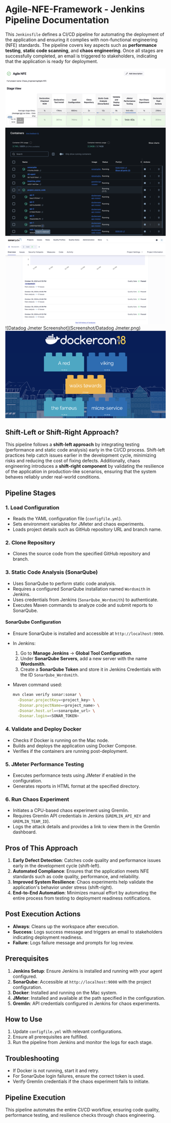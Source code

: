 # Agile-NFE-Framework - Jenkins Pipeline Documentation

This `Jenkinsfile` defines a CI/CD pipeline for automating the deployment of the application and ensuring it complies with non-functional engineering (NFE) standards. The pipeline covers key aspects such as **performance testing**, **static code scanning**, and **chaos engineering**. Once all stages are successfully completed, an email is triggered to stakeholders, indicating that the application is ready for deployment.

![Jenkins Screenshot](Screenshot/Jenkins.png)
![Docker Screenshot](Screenshot/docker.png)
![SonarQube Screenshot](Screenshot/SonarQube.png)
![Datadog Jmeter Screenshot](Screenshot/Datadog Jmeter.png)
![Application Screenshot](Screenshot/application.png)

## Shift-Left or Shift-Right Approach?
This pipeline follows a **shift-left approach** by integrating testing (performance and static code analysis) early in the CI/CD process. Shift-left practices help catch issues earlier in the development cycle, minimizing risks and reducing the cost of fixing defects. Additionally, chaos engineering introduces a **shift-right component** by validating the resilience of the application in production-like scenarios, ensuring that the system behaves reliably under real-world conditions.

## Pipeline Stages

### 1. **Load Configuration**
- Reads the YAML configuration file (`configfile.yml`).
- Sets environment variables for JMeter and chaos experiments.
- Loads project details such as GitHub repository URL and branch name.

### 2. **Clone Repository**
- Clones the source code from the specified GitHub repository and branch.

### 3. **Static Code Analysis (SonarQube)**
- Uses SonarQube to perform static code analysis.
- Requires a configured SonarQube installation named `Wordsmith` in Jenkins.
- Uses credentials from Jenkins (`SonarQube_Wordsmith`) to authenticate.
- Executes Maven commands to analyze code and submit reports to SonarQube.

#### SonarQube Configuration
- Ensure SonarQube is installed and accessible at `http://localhost:9000`.
- In Jenkins:
  1. Go to **Manage Jenkins** -> **Global Tool Configuration**.
  2. Under **SonarQube Servers**, add a new server with the name **Wordsmith**.
  3. Create a **SonarQube Token** and store it in Jenkins Credentials with the ID `SonarQube_Wordsmith`.

- Maven command used:
  ```bash
  mvn clean verify sonar:sonar \
    -Dsonar.projectKey=<project_key> \
    -Dsonar.projectName=<project_name> \
    -Dsonar.host.url=<sonarqube_url> \
    -Dsonar.login=<SONAR_TOKEN>
  ```

### 4. **Validate and Deploy Docker**
- Checks if Docker is running on the Mac node.
- Builds and deploys the application using Docker Compose.
- Verifies if the containers are running post-deployment.

### 5. **JMeter Performance Testing**
- Executes performance tests using JMeter if enabled in the configuration.
- Generates reports in HTML format at the specified directory.

### 6. **Run Chaos Experiment**
- Initiates a CPU-based chaos experiment using Gremlin.
- Requires Gremlin API credentials in Jenkins (`GREMLIN_API_KEY` and `GREMLIN_TEAM_ID`).
- Logs the attack details and provides a link to view them in the Gremlin dashboard.

## Pros of This Approach
1. **Early Defect Detection**: Catches code quality and performance issues early in the development cycle (shift-left).
2. **Automated Compliance**: Ensures that the application meets NFE standards such as code quality, performance, and reliability.
3. **Improved System Resilience**: Chaos experiments help validate the application's behavior under stress (shift-right).
4. **End-to-End Automation**: Minimizes manual effort by automating the entire process from testing to deployment readiness notifications.

## Post Execution Actions
- **Always**: Cleans up the workspace after execution.
- **Success**: Logs success message and triggers an email to stakeholders indicating deployment readiness.
- **Failure**: Logs failure message and prompts for log review.

## Prerequisites
1. **Jenkins Setup**: Ensure Jenkins is installed and running with your agent configured.
2. **SonarQube**: Accessible at `http://localhost:9000` with the project configuration.
3. **Docker**: Installed and running on the Mac system.
4. **JMeter**: Installed and available at the path specified in the configuration.
5. **Gremlin**: API credentials configured in Jenkins for chaos experiments.

## How to Use
1. Update `configfile.yml` with relevant configurations.
2. Ensure all prerequisites are fulfilled.
3. Run the pipeline from Jenkins and monitor the logs for each stage.

## Troubleshooting
- If Docker is not running, start it and retry.
- For SonarQube login failures, ensure the correct token is used.
- Verify Gremlin credentials if the chaos experiment fails to initiate.

## Pipeline Execution
This pipeline automates the entire CI/CD workflow, ensuring code quality, performance testing, and resilience checks through chaos engineering.

